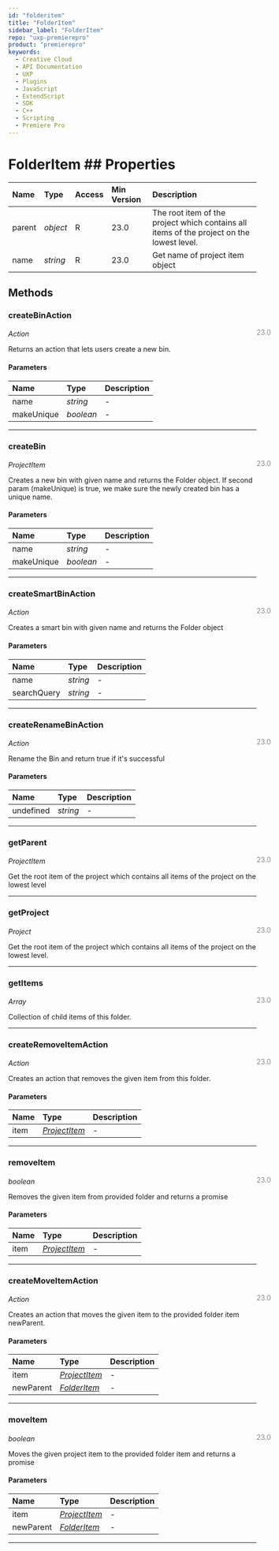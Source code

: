 ```yaml
---
id: "folderitem"
title: "FolderItem"
sidebar_label: "FolderItem"
repo: "uxp-premierepro"
product: "premierepro"
keywords:
  - Creative Cloud
  - API Documentation
  - UXP
  - Plugins
  - JavaScript
  - ExtendScript
  - SDK
  - C++
  - Scripting
  - Premiere Pro
---
```


# FolderItem  ## Properties

| Name | Type | Access | Min Version | Description |
| :------ | :------ | :------ | :------ | :------ |
| parent | *object* | R | 23.0 | The root item of the project which contains all items of the project on the lowest level. |
| name | *string* | R | 23.0 | Get name of project item object |

## Methods

### createBinAction

<span class="minversion" style="display: block; margin-bottom: -1em; margin-left: 36em; float:left; opacity:0.5;">23.0</span>

*Action*

Returns an action that lets users create a new bin.

#### Parameters

| Name | Type | Description |
| :------ | :------ | :------ |
| name | *string* | - |
| makeUnique | *boolean* | - |

___

### createBin

<span class="minversion" style="display: block; margin-bottom: -1em; margin-left: 36em; float:left; opacity:0.5;">23.0</span>

*ProjectItem*

Creates a new bin with given name and returns the Folder object. If second param (makeUnique) is true, we make sure the newly created bin has a unique name.

#### Parameters

| Name | Type | Description |
| :------ | :------ | :------ |
| name | *string* | - |
| makeUnique | *boolean* | - |

___

### createSmartBinAction

<span class="minversion" style="display: block; margin-bottom: -1em; margin-left: 36em; float:left; opacity:0.5;">23.0</span>

*Action*

Creates a smart bin with given name and returns the Folder object

#### Parameters

| Name | Type | Description |
| :------ | :------ | :------ |
| name | *string* | - |
| searchQuery | *string* | - |

___

### createRenameBinAction

<span class="minversion" style="display: block; margin-bottom: -1em; margin-left: 36em; float:left; opacity:0.5;">23.0</span>

*Action*

Rename the Bin and return true if it's successful

#### Parameters

| Name | Type | Description |
| :------ | :------ | :------ |
| undefined | *string* | - |

___

### getParent

<span class="minversion" style="display: block; margin-bottom: -1em; margin-left: 36em; float:left; opacity:0.5;">23.0</span>

*ProjectItem*

Get the root item of the project which contains all items of the project on the lowest level


___

### getProject

<span class="minversion" style="display: block; margin-bottom: -1em; margin-left: 36em; float:left; opacity:0.5;">23.0</span>

*Project*

Get the root item of the project which contains all items of the project on the lowest level.


___

### getItems

<span class="minversion" style="display: block; margin-bottom: -1em; margin-left: 36em; float:left; opacity:0.5;">23.0</span>

*Array*

Collection of child items of this folder.


___

### createRemoveItemAction

<span class="minversion" style="display: block; margin-bottom: -1em; margin-left: 36em; float:left; opacity:0.5;">23.0</span>

*Action*

Creates an action that removes the given item from this folder.

#### Parameters

| Name | Type | Description |
| :------ | :------ | :------ |
| item | [*ProjectItem*](/ppro_reference/classes/projectitem/) | - |

___

### removeItem

<span class="minversion" style="display: block; margin-bottom: -1em; margin-left: 36em; float:left; opacity:0.5;">23.0</span>

*boolean*

Removes the given item from provided folder and returns a promise

#### Parameters

| Name | Type | Description |
| :------ | :------ | :------ |
| item | [*ProjectItem*](/ppro_reference/classes/projectitem/) | - |

___

### createMoveItemAction

<span class="minversion" style="display: block; margin-bottom: -1em; margin-left: 36em; float:left; opacity:0.5;">23.0</span>

*Action*

Creates an action that moves the given item to the provided folder item newParent.

#### Parameters

| Name | Type | Description |
| :------ | :------ | :------ |
| item | [*ProjectItem*](/ppro_reference/classes/projectitem/) | - |
| newParent | [*FolderItem*](/ppro_reference/classes/folderitem/) | - |

___

### moveItem

<span class="minversion" style="display: block; margin-bottom: -1em; margin-left: 36em; float:left; opacity:0.5;">23.0</span>

*boolean*

Moves the given project item to the provided folder item and returns a promise

#### Parameters

| Name | Type | Description |
| :------ | :------ | :------ |
| item | [*ProjectItem*](/ppro_reference/classes/projectitem/) | - |
| newParent | [*FolderItem*](/ppro_reference/classes/folderitem/) | - |

___





